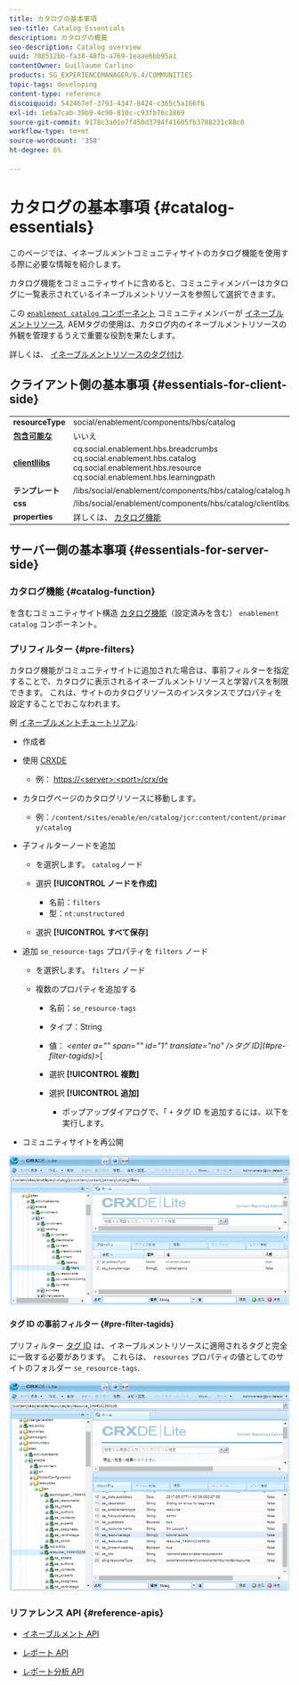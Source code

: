```yaml
---
title: カタログの基本事項
seo-title: Catalog Essentials
description: カタログの概要
seo-description: Catalog overview
uuid: 788512bb-fa38-48fb-a769-1eaae6bb95a1
contentOwner: Guillaume Carlino
products: SG_EXPERIENCEMANAGER/6.4/COMMUNITIES
topic-tags: developing
content-type: reference
discoiquuid: 542467ef-3793-4347-8424-c365c5a166f6
exl-id: 1e0a7cab-39b9-4c90-810c-c93fb76c3869
source-git-commit: 9178c3a01e7f450d3794f41605fb3788231c88c0
workflow-type: tm+mt
source-wordcount: '358'
ht-degree: 6%

---
```


# カタログの基本事項 {#catalog-essentials}

このページでは、イネーブルメントコミュニティサイトのカタログ機能を使用する際に必要な情報を紹介します。

カタログ機能をコミュニティサイトに含めると、コミュニティメンバーはカタログに一覧表示されているイネーブルメントリソースを参照して選択できます。

この [ `enablement catalog` コンポーネント](catalog.md) コミュニティメンバーが [イネーブルメントリソース](resources.md). AEMタグの使用は、カタログ内のイネーブルメントリソースの外観を管理するうえで重要な役割を果たします。

詳しくは、 [イネーブルメントリソースのタグ付け](tag-resources.md).

## クライアント側の基本事項 {#essentials-for-client-side}

<table> 
 <tbody> 
  <tr> 
   <td> <strong>resourceType</strong></td> 
   <td>social/enablement/components/hbs/catalog</td> 
  </tr> 
  <tr> 
   <td> <a href="scf.md#add-or-include-a-communities-component"><strong>包含可能な</strong></a></td> 
   <td>いいえ</td> 
  </tr> 
  <tr> 
   <td> <a href="clientlibs.md"><strong>clientllibs</strong></a></td> 
   <td>cq.social.enablement.hbs.breadcrumbs<br /> cq.social.enablement.hbs.catalog<br /> cq.social.enablement.hbs.resource<br /> cq.social.enablement.hbs.learningpath</td> 
  </tr> 
  <tr> 
   <td> <strong>テンプレート</strong></td> 
   <td> /libs/social/enablement/components/hbs/catalog/catalog.hbs<br /> </td> 
  </tr> 
  <tr> 
   <td> <strong>css</strong></td> 
   <td> /libs/social/enablement/components/hbs/catalog/clientlibs/catalog.css</td> 
  </tr> 
  <tr> 
   <td><strong> properties</strong></td> 
   <td>詳しくは、 <a href="catalog.md">カタログ機能</a></td> 
  </tr> 
 </tbody> 
</table>

## サーバー側の基本事項 {#essentials-for-server-side}

### カタログ機能 {#catalog-function}

を含むコミュニティサイト構造 [カタログ機能](functions.md#catalog-function)（設定済みを含む） `enablement catalog` コンポーネント。

### プリフィルター {#pre-filters}

カタログ機能がコミュニティサイトに追加された場合は、事前フィルターを指定することで、カタログに表示されるイネーブルメントリソースと学習パスを制限できます。 これは、サイトのカタログリソースのインスタンスでプロパティを設定することでおこなわれます。

例 [イネーブルメントチュートリアル](getting-started-enablement.md):

* 作成者
* 使用 [CRXDE](../../help/sites-developing/developing-with-crxde-lite.md)

   * 例： [https://&lt;server>:&lt;port>/crx/de](http://localhost:4502/crx/de)

* カタログページのカタログリソースに移動します。

   * 例：`/content/sites/enable/en/catalog/jcr:content/content/primary/catalog`

* 子フィルターノードを追加

   * を選択します。 `catalog`ノード
   * 選択 **[!UICONTROL ノードを作成]**

      * 名前：`filters`
      * 型：`nt:unstructured`
   * 選択 **[!UICONTROL すべて保存]**


* 追加 `se_resource-tags` プロパティを `filters` ノード

   * を選択します。 `filters` ノード
   * 複数のプロパティを追加する

      * 名前：`se_resource-tags`
      * タイプ：String
      * 値： *&lt;enter a=&quot;&quot; span=&quot;&quot; id=&quot;1&quot; translate=&quot;no&quot; />タグ ID](#pre-filter-tagids)>*[
      * 選択 **[!UICONTROL 複数]**
      * 選択 **[!UICONTROL 追加]**

         * ポップアップダイアログで、「 `+` タグ ID を追加するには、以下を実行します。

* コミュニティサイトを再公開

![chlimage_1-189](assets/chlimage_1-189.png)

#### タグ ID の事前フィルター {#pre-filter-tagids}

プリフィルター [タグ ID](../../help/sites-developing/framework.md#tagid) は、イネーブルメントリソースに適用されるタグと完全に一致する必要があります。 これらは、 `resources` プロパティの値としてのサイトのフォルダー `se_resource-tags`.

![chlimage_1-190](assets/chlimage_1-190.png)

### リファレンス API {#reference-apis}

* [イネーブルメント API](https://helpx.adobe.com/experience-manager/6-4/sites/developing/using/reference-materials/javadoc/com/adobe/cq/social/enablement/reporting/model/api/package-summary.html)

* [レポート API](https://helpx.adobe.com/experience-manager/6-4/sites/developing/using/reference-materials/javadoc/com/adobe/cq/social/reporting/dv/api/package-summary.html)

* [レポート分析 API](https://helpx.adobe.com/experience-manager/6-4/sites/developing/using/reference-materials/javadoc/com/adobe/cq/social/reporting/dv/model/api/package-summary.html)
